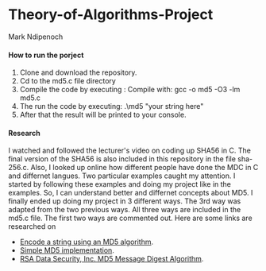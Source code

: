 # Theory-of-Algorithms-Project
Mark Ndipenoch
#### How to run the porject
1. Clone and download the repository.
2. Cd to the md5.c file directory
3. Compile the code by executing : Compile with: gcc -o md5 -O3 -lm md5.c
4. The run the code by executing: .\md5 "your string here"
5. After that the result will be printed to your console.
#### Research
I watched and followed the lecturer's video on coding up SHA56 in C. The final version of the SHA56 is also included in this repository in the file sha-256.c.
Also, I looked up online how different people have done the MDC in C and differnet langues. Two particular examples caught my attention. I started by following these examples and doing my project like in the examples. So, I can understand better and differnet concepts about MD5. I finally ended up doing my project in 3 different ways. The 3rd way was adapted from the two previous ways. All three ways are included in the md5.c file. The first two ways are commented out.
Here are some links are researched on 
- [Encode a string using an MD5 algorithm](https://rosettacode.org/wiki/MD5).
- [Simple MD5 implementation](https://gist.github.com/creationix/4710780).
- [RSA Data Security, Inc. MD5 Message Digest Algorithm](https://people.csail.mit.edu/rivest/Md5.c).
